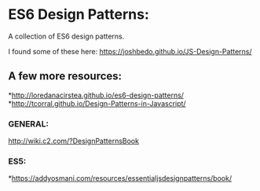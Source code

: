 # ES6 Design Patterns:
A collection of ES6 design patterns.

I found some of these here:
https://joshbedo.github.io/JS-Design-Patterns/

## A few more resources:
*http://loredanacirstea.github.io/es6-design-patterns/
*http://tcorral.github.io/Design-Patterns-in-Javascript/

### GENERAL:
http://wiki.c2.com/?DesignPatternsBook

### ES5:
*https://addyosmani.com/resources/essentialjsdesignpatterns/book/